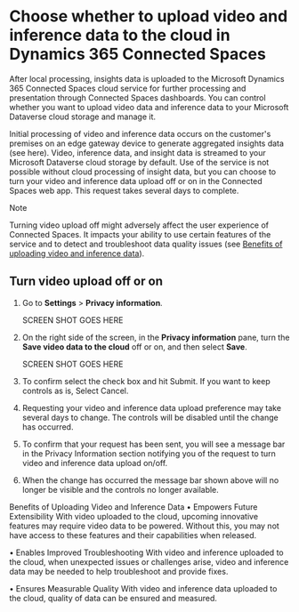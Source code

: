 # Choose whether to upload video and inference data to the cloud in Dynamics 365 Connected Spaces

After local processing, insights data is uploaded to the Microsoft Dynamics 365 Connected Spaces cloud service for further processing and presentation through Connected Spaces dashboards. You can control whether you want to upload video data and inference data to your Microsoft Dataverse cloud storage and manage it. 

Initial processing of video and inference data occurs on the customer's premises on an edge gateway device to generate aggregated insights data (see here). Video, inference data, and insight data is streamed to your Microsoft Dataverse cloud storage by default. Use of the service is not possible without cloud processing of insight data, but you can choose to turn your video and inference data upload off or on in the Connected Spaces web app. This request takes several days to complete. 

> [!NOTE]
> Turning video upload off might adversely affect the user experience of Connected Spaces. It impacts your ability to use certain features of the service and to detect and troubleshoot data quality issues (see [Benefits of uploading video and inference data]()).

## Turn video upload off or on

1.	Go to **Settings** > **Privacy information**.

    SCREEN SHOT GOES HERE 

2.	On the right side of the screen, in the **Privacy information** pane, turn the **Save video data to the cloud** off or on, and then select **Save**. 

    SCREEN SHOT GOES HERE 

3.	To confirm select the check box and hit Submit. If you want to keep controls as is, Select Cancel.
 

5.	Requesting your video and inference data upload preference may take several days to change. The controls will be disabled until the change has occurred.

 

6.	To confirm that your request has been sent, you will see a message bar in the Privacy Information section notifying you of the request to turn video and inference data upload on/off. 
 
7.	When the change has occurred the message bar shown above will no longer be visible and the controls no longer available. 

Benefits of Uploading Video and Inference Data 
•	Empowers Future Extensibility 
With video uploaded to the cloud, upcoming innovative features may require video data to be powered. Without this, you may not have access to these features and their capabilities when released.

•	Enables Improved Troubleshooting 
With video and inference uploaded to the cloud, when unexpected issues or challenges arise, video and inference data may be needed to help troubleshoot and provide fixes. 

•	Ensures Measurable Quality 
With video and inference data uploaded to the cloud, quality of data can be ensured and measured. 

